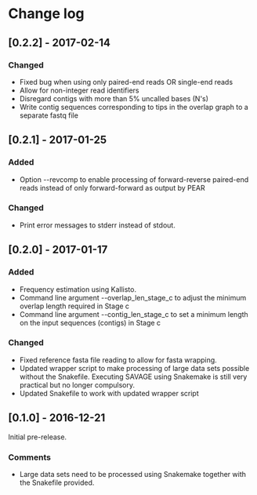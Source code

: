 # Change log

## [0.2.2] - 2017-02-14
### Changed
- Fixed bug when using only paired-end reads OR single-end reads
- Allow for non-integer read identifiers
- Disregard contigs with more than 5% uncalled bases (N's)
- Write contig sequences corresponding to tips in the overlap graph to a separate fastq file

## [0.2.1] - 2017-01-25
### Added
- Option --revcomp to enable processing of forward-reverse paired-end reads instead
of only forward-forward as output by PEAR

### Changed
- Print error messages to stderr instead of stdout.

## [0.2.0] - 2017-01-17
### Added
- Frequency estimation using Kallisto.
- Command line argument --overlap_len_stage_c to adjust the minimum overlap length required in Stage c
- Command line argument --contig_len_stage_c to set a minimum length on the input sequences (contigs) in Stage c

### Changed
- Fixed reference fasta file reading to allow for fasta wrapping.
- Updated wrapper script to make processing of large data sets possible without the Snakefile. Executing SAVAGE using Snakemake is still very practical but no longer compulsory.
- Updated Snakefile to work with updated wrapper script

## [0.1.0] - 2016-12-21
Initial pre-release.
### Comments
- Large data sets need to be processed using Snakemake together with the Snakefile provided.
